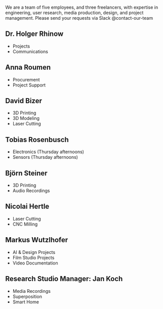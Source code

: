 We are a team of five employees, and three freelancers, with expertise in engineering, user research, media production, design, and project management. Please send your requests via Slack @contact-our-team 

## Dr. Holger Rhinow

- Projects
- Communications

## Anna Roumen

- Procurement
- Project Support

## David Bizer

- 3D Printing
- 3D Modeling
- Laser Cutting

## Tobias Rosenbusch

- Electronics (Thursday afternoons)
- Sensors (Thursday afternoons)

## Björn Steiner

- 3D Printing
- Audio Recordings

## Nicolai Hertle

- Laser Cutting
- CNC Milling

## Markus Wutzlhofer

- AI & Design Projects
- Film Studio Projects
- Video Documentation

## Research Studio Manager: Jan Koch

- Media Recordings
- Superposition
- Smart Home